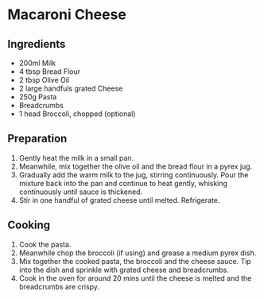 # Macaroni Cheese

## Ingredients

- 200ml Milk
- 4 tbsp Bread Flour
- 2 tbsp Olive Oil
- 2 large handfuls grated Cheese
- 250g Pasta
- Breadcrumbs
- 1 head Broccoli, chopped (optional)

## Preparation

1. Gently heat the milk in a small pan.
2. Meanwhile, mix together the olive oil and the bread flour in a pyrex jug.
3. Gradually add the warm milk to the jug, stirring continuously. Pour the
   mixture back into the pan and continue to heat gently, whisking continuously
   until sauce is thickened.
4. Stir in one handful of grated cheese until melted. Refrigerate.

## Cooking

1. Cook the pasta.
2. Meanwhile chop the broccoli (if using) and grease a medium pyrex dish.
3. Mix together the cooked pasta, the broccoli and the cheese sauce. Tip into
   the dish and sprinkle with grated cheese and breadcrumbs.
4. Cook in the oven for around 20 mins until the cheese is melted and the
   breadcrumbs are crispy.
